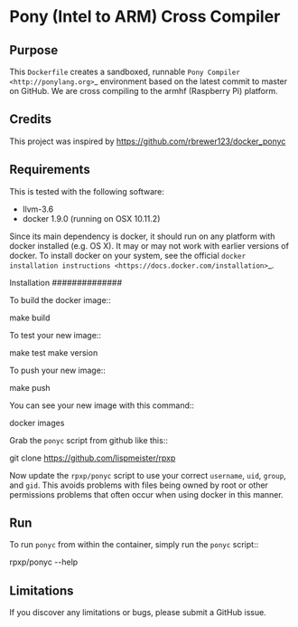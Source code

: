 # Pony (Intel to ARM) Cross Compiler

## Purpose

This ``Dockerfile`` creates a sandboxed, runnable `Pony Compiler
<http://ponylang.org>`_ environment based on the latest commit to master
on GitHub. We are cross compiling to the armhf (Raspberry Pi) platform.

## Credits

This project was inspired by
https://github.com/rbrewer123/docker_ponyc


## Requirements

This is tested with the following software:

* llvm-3.6
* docker 1.9.0 (running on OSX 10.11.2)

Since its main dependency is docker, it should run on any platform with
docker installed (e.g. OS X).  It may or may not work with earlier
versions of docker.  To install docker on your system, see the official
`docker installation instructions <https://docs.docker.com/installation>`_.


Installation
##############

To build the docker image::

  make build

To test your new image::

  make test
  make version

To push your new image::

  make push

You can see your new image with this command::

  docker images

Grab the ``ponyc`` script from github like this::

  git clone https://github.com/lispmeister/rpxp

Now update the ``rpxp/ponyc`` script to use your correct
``username``, ``uid``, ``group``, and ``gid``.  This avoids problems with
files being owned by root or other permissions problems that often occur
when using docker in this manner.


## Run


To run ``ponyc`` from within the container, simply run the ``ponyc`` script::

  rpxp/ponyc --help


## Limitations 

If you discover any limitations or bugs, please submit a GitHub issue.

